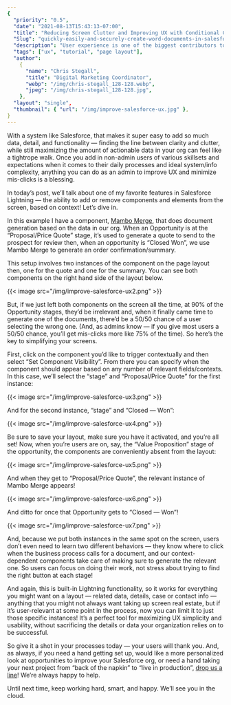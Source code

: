 ```yaml
---
{
  "priority": "0.5",
  "date": "2021-08-13T15:43:13-07:00",
  "title": "Reducing Screen Clutter and Improving UX with Conditional Components in Salesforce",
  "Slug": "quickly-easily-and-securely-create-word-documents-in-salesforce-introducing-mambo-merge",
  "description": "User experience is one of the biggest contributors to adoption, understanding, and platform success.",
  "tags": ["ux", "tutorial", "page layout"],
  "author":
    {
      "name": "Chris Stegall",
      "title": "Digital Marketing Coordinator",
      "webp": "/img/chris-stegall_128-128.webp",
      "jpeg": "/img/chris-stegall_128-128.jpg",
    },
  "layout": "single",
  "thumbnail": { "url": "/img/improve-salesforce-ux.jpg" },
}
---
```


With a system like Salesforce, that makes it super easy to add so much data, detail, and functionality — finding the line between clarity and clutter, while still maximizing the amount of actionable data in your org can feel like a tightrope walk. Once you add in non-admin users of various skillsets and expectations when it comes to their daily processes and ideal system/info complexity, anything you can do as an admin to improve UX and minimize mis-clicks is a blessing.

In today’s post, we’ll talk about one of my favorite features in Salesforce Lightning — the ability to add or remove components and elements from the screen, based on context! Let’s dive in.

In this example I have a component, [Mambo Merge](https://appexchange.salesforce.com/appxListingDetail?listingId=a0N3u00000MBinOEAT), that does document generation based on the data in our org. When an Opportunity is at the “Proposal/Price Quote” stage, it’s used to generate a quote to send to the prospect for review then, when an opportunity is “Closed Won”, we use Mambo Merge to generate an order confirmation/summary.

This setup involves two instances of the component on the page layout then, one for the quote and one for the summary. You can see both components on the right hand side of the layout below.

{{< image src="/img/improve-salesforce-ux2.png" >}}

But, if we just left both components on the screen all the time, at 90% of the Opportunity stages, they’d be irrelevant and, when it finally came time to generate one of the documents, there’d be a 50/50 chance of a user selecting the wrong one. (And, as admins know — if you give most users a 50/50 chance, you’ll get mis-clicks more like 75% of the time). So here’s the key to simplifying your screens.

First, click on the component you’d like to trigger contextually and then select “Set Component Visibility”. From there you can specify when the component should appear based on any number of relevant fields/contexts. In this case, we’ll select the “stage” and “Proposal/Price Quote” for the first instance:

{{< image src="/img/improve-salesforce-ux3.png" >}}

And for the second instance, “stage” and “Closed — Won”:

{{< image src="/img/improve-salesforce-ux4.png" >}}

Be sure to save your layout, make sure you have it activated, and you’re all set! Now, when you’re users are on, say, the “Value Proposition” stage of the opportunity, the components are conveniently absent from the layout:

{{< image src="/img/improve-salesforce-ux5.png" >}}

And when they get to “Proposal/Price Quote”, the relevant instance of Mambo Merge appears!

{{< image src="/img/improve-salesforce-ux6.png" >}}

And ditto for once that Opportunity gets to “Closed — Won”!

{{< image src="/img/improve-salesforce-ux7.png" >}}

And, because we put both instances in the same spot on the screen, users don’t even need to learn two different behaviors — they know where to click when the business process calls for a document, and our context-dependent components take care of making sure to generate the relevant one. So users can focus on doing their work, not stress about trying to find the right button at each stage!

And again, this is built-in Lightning functionality, so it works for everything you might want on a layout — related data, details, case or contact info — anything that you might not always want taking up screen real estate, but if it’s user-relevant at some point in the process, now you can limit it to just those specific instances! It’s a perfect tool for maximizing UX simplicity and usability, without sacrificing the details or data your organization relies on to be successful.

So give it a shot in your processes today — your users will thank you. And, as always, if you need a hand getting set up, would like a more personalized look at opportunities to improve your Salesforce org, or need a hand taking your next project from “back of the napkin” to “live in production”, [drop us a line](https://appexchange.salesforce.com/appxConsultingListingDetail?listingId=a0N30000001gF9jEAE&utm_source=mkp&utm_medium=referral&utm_campaign=logigear-mkp-tpp)! We’re always happy to help.

Until next time, keep working hard, smart, and happy. We’ll see you in the cloud.
